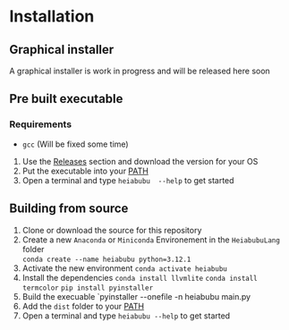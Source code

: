 # Installation #
## Graphical installer ##
A graphical installer is work in progress and will be released here soon

## Pre built executable ##
### Requirements ### 
 - `gcc` (Will be fixed some time)

 1. Use the [Releases](https://github.com/OffensiverHase/HeiabubuLang/tags) section and download the version for your OS
 2. Put the executable into your [PATH](https://gist.github.com/nex3/c395b2f8fd4b02068be37c961301caa7)
 4. Open a terminal and type `heiabubu  --help` to get started

## Building from source ##
 1. Clone or download the source for this repository
 2. Create a new `Anaconda` or `Miniconda` Environement in the `HeiabubuLang` folder   
    `conda create --name heiabubu python=3.12.1`
 3. Activate the new environment
    `conda activate heiabubu`
 4. Install the dependencies
    `conda install llvmlite`
    `conda install termcolor`
    `pip install pyinstaller`
 5. Build the execuable
    `pyinstaller --onefile -n heiabubu main.py
 6. Add the `dist` folder to your [PATH](https://gist.github.com/nex3/c395b2f8fd4b02068be37c961301caa7)
 7. Open a terminal and type `heiabubu --help` to get started
 
